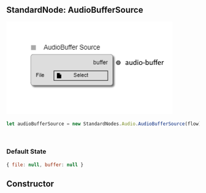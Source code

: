 ## StandardNode: AudioBufferSource

<img class="zoomable" alt="AudioBufferSource standard node" src="/images/standard-nodes/audio/audio-buffer-source.png" />

<Hierarchy :extend="{name: 'Node', link: '../../api/classes/node.html'}" />
<br/>

```js
let audioBufferSource = new StandardNodes.Audio.AudioBufferSource(flow);
```

<br/>

### Default State

```js
{ file: null, buffer: null }
```

## Constructor

<Method type="method">
  <template v-slot:signature>
    new AudioBufferSource(<strong>flow: </strong><em><Ref to="../../api/classes/flow">Flow</Ref></em>,
    <strong>options?: </strong><em><Ref to="../../api/interfaces/node-creator-options">NodeCreatorOptions</Ref></em>):
    <em><Ref to="#standardnode-audiobuffersource">AudioBufferSource</Ref></em>
  </template>
  <template v-slot:params>
    <Param name="flow">
      <em><Ref to="../../api/classes/flow">Flow</Ref></em>
    </Param>
    <Param name="options?">
      <em><Ref to="../../api/interfaces/node-creator-options">NodeCreatorOptions</Ref></em>
      <template v-slot:default-value>
        <em>{}</em>
      </template>
    </Param>
  </template>
</Method>
